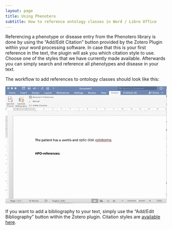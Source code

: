 ```yaml
---
layout: page
title: Using Phenotero
subtitle: How to reference ontology classes in Word / Libre Office
---
```




Referencing a phenotype or disease entry from the Phenotero library is done by using the “Add/Edit Citation” button provided by the Zotero Plugin within your word processing software. 
In case that this is your first reference in the text, the plugin will ask you which citation style to use. Choose one of the styles that we have currently made available. Afterwards you can simply search and reference all phenotypes and disease in your text. 

The workflow to add references to ontology classes should look like this:

![annotate](/img/screenshots/phenotero.gif "Phenotero - Annotate as you write")


If you want to add a bibliography to your text, simply use the “Add/Edit Bibliography” button within the Zotero plugin. Citation styles are [available here](/data_csl).



